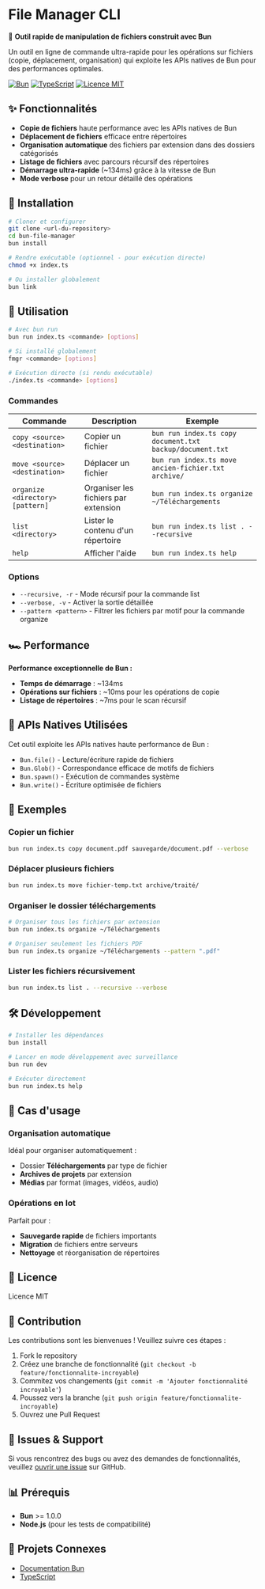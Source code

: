 # File Manager CLI

🚀 **Outil rapide de manipulation de fichiers construit avec Bun**

Un outil en ligne de commande ultra-rapide pour les opérations sur fichiers (copie, déplacement, organisation) qui exploite les APIs natives de Bun pour des performances optimales.

[![Bun](https://img.shields.io/badge/Construit%20avec-Bun-black?logo=bun)](https://bun.sh)
[![TypeScript](https://img.shields.io/badge/TypeScript-007ACC?logo=typescript&logoColor=white)](https://www.typescriptlang.org)
[![Licence MIT](https://img.shields.io/badge/Licence-MIT-green.svg)](LICENSE)

## ✨ Fonctionnalités

- **Copie de fichiers** haute performance avec les APIs natives de Bun
- **Déplacement de fichiers** efficace entre répertoires  
- **Organisation automatique** des fichiers par extension dans des dossiers catégorisés
- **Listage de fichiers** avec parcours récursif des répertoires
- **Démarrage ultra-rapide** (~134ms) grâce à la vitesse de Bun
- **Mode verbose** pour un retour détaillé des opérations

## 🚀 Installation

```bash
# Cloner et configurer
git clone <url-du-repository>
cd bun-file-manager
bun install

# Rendre exécutable (optionnel - pour exécution directe)
chmod +x index.ts

# Ou installer globalement
bun link
```

## 📖 Utilisation

```bash
# Avec bun run
bun run index.ts <commande> [options]

# Si installé globalement
fmgr <commande> [options]

# Exécution directe (si rendu exécutable)
./index.ts <commande> [options]
```

### Commandes

| Commande | Description | Exemple |
|----------|-------------|---------|
| `copy <source> <destination>` | Copier un fichier | `bun run index.ts copy document.txt backup/document.txt` |
| `move <source> <destination>` | Déplacer un fichier | `bun run index.ts move ancien-fichier.txt archive/` |
| `organize <directory> [pattern]` | Organiser les fichiers par extension | `bun run index.ts organize ~/Téléchargements` |
| `list <directory>` | Lister le contenu d'un répertoire | `bun run index.ts list . --recursive` |
| `help` | Afficher l'aide | `bun run index.ts help` |

### Options

- `--recursive, -r` - Mode récursif pour la commande list
- `--verbose, -v` - Activer la sortie détaillée
- `--pattern <pattern>` - Filtrer les fichiers par motif pour la commande organize

## 🏎️ Performance

**Performance exceptionnelle de Bun :**
- **Temps de démarrage** : ~134ms
- **Opérations sur fichiers** : ~10ms pour les opérations de copie
- **Listage de répertoires** : ~7ms pour le scan récursif

## 🔧 APIs Natives Utilisées

Cet outil exploite les APIs natives haute performance de Bun :

- `Bun.file()` - Lecture/écriture rapide de fichiers
- `Bun.Glob()` - Correspondance efficace de motifs de fichiers  
- `Bun.spawn()` - Exécution de commandes système
- `Bun.write()` - Écriture optimisée de fichiers

## 📁 Exemples

### Copier un fichier
```bash
bun run index.ts copy document.pdf sauvegarde/document.pdf --verbose
```

### Déplacer plusieurs fichiers
```bash
bun run index.ts move fichier-temp.txt archive/traité/
```

### Organiser le dossier téléchargements
```bash
# Organiser tous les fichiers par extension
bun run index.ts organize ~/Téléchargements

# Organiser seulement les fichiers PDF  
bun run index.ts organize ~/Téléchargements --pattern ".pdf"
```

### Lister les fichiers récursivement
```bash
bun run index.ts list . --recursive --verbose
```

## 🛠️ Développement

```bash
# Installer les dépendances
bun install

# Lancer en mode développement avec surveillance
bun run dev

# Exécuter directement
bun run index.ts help
```

## 🎯 Cas d'usage

### Organisation automatique
Idéal pour organiser automatiquement :
- Dossier **Téléchargements** par type de fichier
- **Archives de projets** par extension
- **Médias** par format (images, vidéos, audio)

### Opérations en lot
Parfait pour :
- **Sauvegarde rapide** de fichiers importants  
- **Migration** de fichiers entre serveurs
- **Nettoyage** et réorganisation de répertoires

## 📄 Licence

Licence MIT

## 🤝 Contribution

Les contributions sont les bienvenues ! Veuillez suivre ces étapes :

1. Fork le repository
2. Créez une branche de fonctionnalité (`git checkout -b feature/fonctionnalite-incroyable`)
3. Commitez vos changements (`git commit -m 'Ajouter fonctionnalité incroyable'`)
4. Poussez vers la branche (`git push origin feature/fonctionnalite-incroyable`)
5. Ouvrez une Pull Request

## 🐛 Issues & Support

Si vous rencontrez des bugs ou avez des demandes de fonctionnalités, veuillez [ouvrir une issue](../../issues) sur GitHub.

## 📊 Prérequis

- **Bun** >= 1.0.0
- **Node.js** (pour les tests de compatibilité)

## 🔗 Projets Connexes

- [Documentation Bun](https://bun.sh/docs)
- [TypeScript](https://www.typescriptlang.org)
